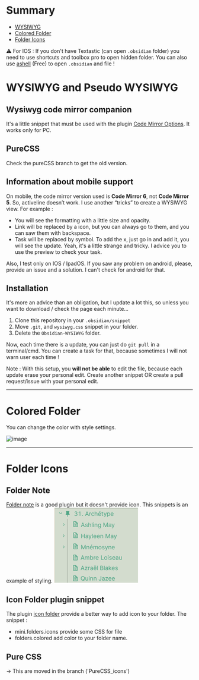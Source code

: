 # Summary
- [WYSIWYG](https://github.com/Mara-Li/Obsidian-Snippet-collection#wysiwyg-and-pseudo-wysiwyg)
- [Colored Folder](https://github.com/Mara-Li/Obsidian-Snippet-collection#colored-folder)
- [Folder Icons](https://github.com/Mara-Li/Obsidian-Snippet-collection#folder-icons)

⚠️ For IOS : If you don't have Textastic (can open `.obsidian` folder) you need to use shortcuts and toolbox pro to open hidden folder. 
You can also use [ashell](https://holzschu.github.io/a-Shell_iOS/) (Free) to open `.obsidian` and file !


# WYSIWYG and Pseudo WYSIWYG
## Wysiwyg code mirror companion
It's a little snippet that must be used with the plugin [Code Mirror Options](https://github.com/nothingislost/obsidian-codemirror-options). It works only for PC.

## PureCSS
Check the pureCSS branch to get the old version.

## Information about mobile support
On mobile, the code mirror version used is **Code Mirror 6**, not **Code Mirror 5**. So, activeline doesn’t work. I use another “tricks” to create a WYSIWYG view. For example :
- You will see the formatting with a little size and opacity.
- Link will be replaced by a icon, but you can always go to them, and you can saw them with backspace.
- Task will be replaced by symbol. To add the x, just go in and add it, you will see the update. Yeah, it's a little strange and tricky. I advice you to use the preview to check your task.

Also, I test only on IOS / IpadOS. If you saw any problem on android, please, provide an issue and a solution. I can't check for android for that.


## Installation

It's more an advice than an obligation, but I update a lot this, so unless you want to download / check the page each minute...

1. Clone this repository in your `.obsidian/snippet`
2. Move `.git`, and `wysiwyg.css` snippet in your folder. 
3. Delete the `Obsidian-WYSIWYG` folder.

Now, each time there is a update, you can just do `git pull` in a terminal/cmd. You can create a task for that, because sometimes I will not warn user each time !

Note : With this setup, you **will not be able** to edit the file, because each update erase your personal edit. Create another snippet OR create a pull request/issue with your personal edit. 


---
# Colored Folder
You can change the color with style settings.

![image](https://user-images.githubusercontent.com/30244939/129755273-16d8c8cb-957a-42f1-8c11-dd0cc832e147.png)

---

# Folder Icons
## Folder Note
[Folder note](https://github.com/aidenlx/alx-folder-note) is a good plugin but it doesn't provide icon. This snippets is an example of styling.
![](screenshot/folder_note.png)

## Icon Folder plugin snippet
The plugin [icon folder](https://github.com/FlorianWoelki/obsidian-icon-folder) provide a better way to add icon to your folder. 
The snippet :
- mini.folders.icons provide some CSS for file 
- folders.colored add color to your folder name.

## Pure CSS
→ This are moved in the branch ('PureCSS_icons')

